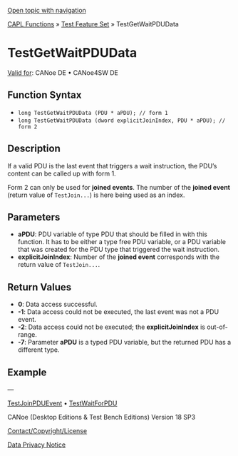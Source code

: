[Open topic with navigation](../../../../../CANoeDEFamily.htm#Topics/CAPLFunctions/Test/Functions/CAPLfunctionTestGetWaitPDUData.md)

[CAPL Functions](../../CAPLfunctions.md) » [Test Feature Set](../CAPLfunctionsTFSOverview.md) » TestGetWaitPDUData

# TestGetWaitPDUData

[Valid for](../../../Shared/FeatureAvailability.md): CANoe DE • CANoe4SW DE

## Function Syntax

- `long TestGetWaitPDUData (PDU * aPDU); // form 1`
- `long TestGetWaitPDUData (dword explicitJoinIndex, PDU * aPDU); // form 2`

## Description

If a valid PDU is the last event that triggers a wait instruction, the PDU’s content can be called up with form 1.

Form 2 can only be used for **joined events**. The number of the **joined event** (return value of `TestJoin...`) is here being used as an index.

## Parameters

- **aPDU**: PDU variable of type PDU that should be filled in with this function. It has to be either a type free PDU variable, or a PDU variable that was created for the PDU type that triggered the wait instruction.
- **explicitJoinIndex**: Number of the **joined event** corresponds with the return value of `TestJoin...`.

## Return Values

- **0**: Data access successful.
- **-1**: Data access could not be executed, the last event was not a PDU event.
- **-2**: Data access could not be executed; the **explicitJoinIndex** is out-of-range.
- **-7**: Parameter **aPDU** is a typed PDU variable, but the returned PDU has a different type.

## Example

—

[TestJoinPDUEvent](CAPLfunctionTestJoinPDUEvent.md) • [TestWaitForPDU](CAPLfunctionTestWaitForPDU.md)

CANoe (Desktop Editions & Test Bench Editions) Version 18 SP3

[Contact/Copyright/License](../../../Shared/ContactCopyrightLicense.md)

[Data Privacy Notice](https://www.vector.com/int/en/company/get-info/privacy-policy/)
